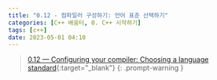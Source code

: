 ```yaml
---
title: "0.12 - 컴파일러 구성하기: 언어 표준 선택하기"
categories: [C++ 배움터, 0. C++ 시작하기]
tags: [c++]
date: 2023-05-01 04:10
---
```


> [0.12 — Configuring your compiler: Choosing a language standard](https://www.learncpp.com/cpp-tutorial/configuring-your-compiler-choosing-a-language-standard/){:target="_blank"}
{: .prompt-warning }


